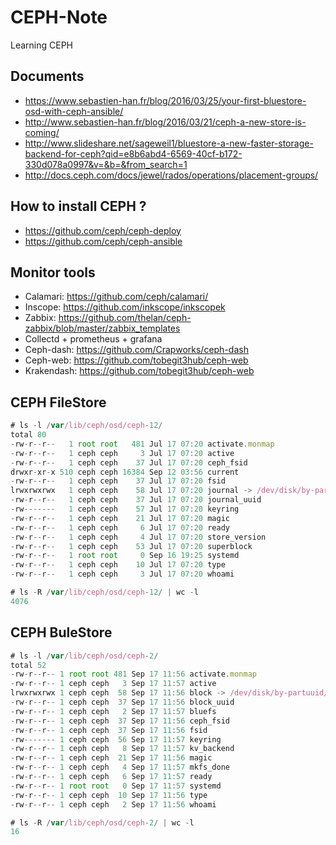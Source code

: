 # CEPH-Note
Learning CEPH

## Documents
- https://www.sebastien-han.fr/blog/2016/03/25/your-first-bluestore-osd-with-ceph-ansible/
- http://www.sebastien-han.fr/blog/2016/03/21/ceph-a-new-store-is-coming/
- http://www.slideshare.net/sageweil1/bluestore-a-new-faster-storage-backend-for-ceph?qid=e8b6abd4-6569-40cf-b172-330d078a0997&v=&b=&from_search=1
- http://docs.ceph.com/docs/jewel/rados/operations/placement-groups/

## How to install CEPH ?
- https://github.com/ceph/ceph-deploy
- https://github.com/ceph/ceph-ansible

## Monitor tools
- Calamari: https://github.com/ceph/calamari/
- Inscope: https://github.com/inkscope/inkscopek
- Zabbix: https://github.com/thelan/ceph-zabbix/blob/master/zabbix_templates
- Collectd + prometheus + grafana
- Ceph-dash: https://github.com/Crapworks/ceph-dash
- Ceph-web: https://github.com/tobegit3hub/ceph-web
- Krakendash: https://github.com/tobegit3hub/ceph-web

## CEPH FileStore
```javascript
# ls -l /var/lib/ceph/osd/ceph-12/
total 80
-rw-r--r--   1 root root   481 Jul 17 07:20 activate.monmap
-rw-r--r--   1 ceph ceph     3 Jul 17 07:20 active
-rw-r--r--   1 ceph ceph    37 Jul 17 07:20 ceph_fsid
drwxr-xr-x 510 ceph ceph 16384 Sep 12 03:56 current
-rw-r--r--   1 ceph ceph    37 Jul 17 07:20 fsid
lrwxrwxrwx   1 ceph ceph    58 Jul 17 07:20 journal -> /dev/disk/by-partuuid/a26096c1-d2e0-444a-a2f5-3899443525e7
-rw-r--r--   1 ceph ceph    37 Jul 17 07:20 journal_uuid
-rw-------   1 ceph ceph    57 Jul 17 07:20 keyring
-rw-r--r--   1 ceph ceph    21 Jul 17 07:20 magic
-rw-r--r--   1 ceph ceph     6 Jul 17 07:20 ready
-rw-r--r--   1 ceph ceph     4 Jul 17 07:20 store_version
-rw-r--r--   1 ceph ceph    53 Jul 17 07:20 superblock
-rw-r--r--   1 root root     0 Sep 16 19:25 systemd
-rw-r--r--   1 ceph ceph    10 Jul 17 07:20 type
-rw-r--r--   1 ceph ceph     3 Jul 17 07:20 whoami

# ls -R /var/lib/ceph/osd/ceph-12/ | wc -l
4076
```

## CEPH BuleStore
```javascript
# ls -l /var/lib/ceph/osd/ceph-2/
total 52
-rw-r--r-- 1 root root 481 Sep 17 11:56 activate.monmap
-rw-r--r-- 1 ceph ceph   3 Sep 17 11:57 active
lrwxrwxrwx 1 ceph ceph  58 Sep 17 11:56 block -> /dev/disk/by-partuuid/874a367f-01cd-475d-a303-e6101c49b0b8
-rw-r--r-- 1 ceph ceph  37 Sep 17 11:56 block_uuid
-rw-r--r-- 1 ceph ceph   2 Sep 17 11:57 bluefs
-rw-r--r-- 1 ceph ceph  37 Sep 17 11:56 ceph_fsid
-rw-r--r-- 1 ceph ceph  37 Sep 17 11:56 fsid
-rw------- 1 ceph ceph  56 Sep 17 11:57 keyring
-rw-r--r-- 1 ceph ceph   8 Sep 17 11:57 kv_backend
-rw-r--r-- 1 ceph ceph  21 Sep 17 11:56 magic
-rw-r--r-- 1 ceph ceph   4 Sep 17 11:57 mkfs_done
-rw-r--r-- 1 ceph ceph   6 Sep 17 11:57 ready
-rw-r--r-- 1 root root   0 Sep 17 11:57 systemd
-rw-r--r-- 1 ceph ceph  10 Sep 17 11:56 type
-rw-r--r-- 1 ceph ceph   2 Sep 17 11:56 whoami

# ls -R /var/lib/ceph/osd/ceph-2/ | wc -l
16
```
